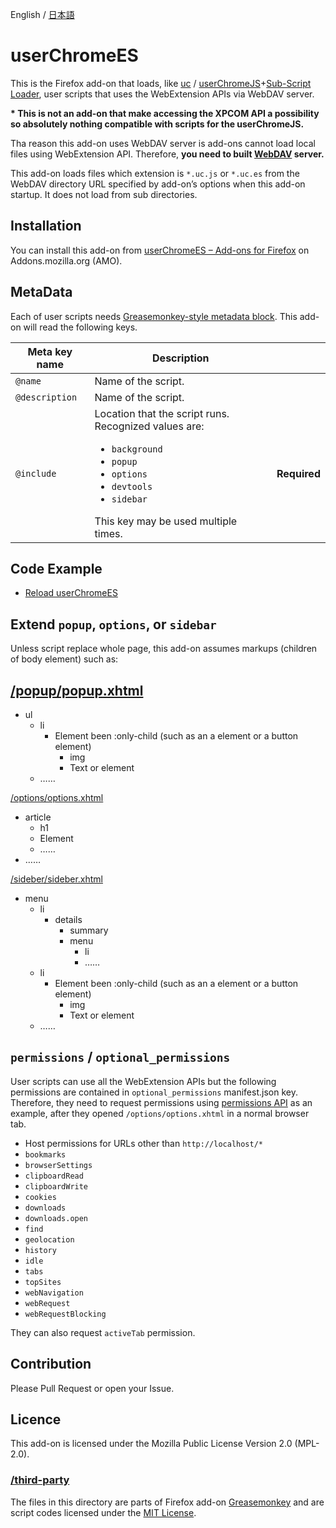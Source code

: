 English / [日本語](readme.ja.md)

userChromeES
============
This is the Firefox add-on that loads, like [uc] / [userChromeJS]+[Sub-Script Loader], user scripts that uses the WebExtension APIs via WebDAV server.

**\* This is not an add-on that make accessing the XPCOM API a possibility so absolutely nothing compatible with scripts for the userChromeJS.**

Tha reason this add-on uses WebDAV server is add-ons cannot load local files using WebExtension API. Therefore, **you need to built [WebDAV] server.**

This add-on loads files which extension is `*.uc.js` or `*.uc.es` from the WebDAV directory URL specified by add-on’s options when this add-on startup. It does not load from sub directories.

[uc]: https://addons.mozilla.org/firefox/addon/uc/ "userChromeJS + Sub-Script/Overlay Loader"
[userChromeJS]: http://userchromejs.mozdev.org/ "userChromeJS allows complete chrome customization when an extension is excessive."
[Sub-Script Loader]: https://github.com/alice0775/userChrome.js/blob/master/userChrome.js "automatically includes all files ending in .uc.xul and .uc.js from the profile’s chrome folder"
[WebDAV]: https://ja.wikipedia.org/wiki/WebDAV "Web Distributed Authoring and Versioning (WebDAV) is an extension of the Hypertext Transfer Protocol (HTTP) that allows clients to perform remote Web content authoring operations."

Installation
------------
You can install this add-on from [userChromeES – Add-ons for Firefox] on Addons.mozilla.org (AMO).

[userChromeES – Add-ons for Firefox]: https://addons.mozilla.org/firefox/addon/user-chrome-es/

MetaData
--------
Each of user scripts needs [Greasemonkey-style metadata block]. This add-on will read the following keys.

| Meta key name  | Description          |   |   
|----------------|----------------------|---|
| `@name`        | Name of the script.  |   |
| `@description` | Name of the script.  |   |
| `@include`     | Location that the script runs. Recognized values are:<ul><li><code>background</code></li><li><code>popup</code></li><li><code>options</code></li><li><code>devtools</code></li><li><code>sidebar</code></li></ul>This key may be used multiple times. | **Required** |

[Greasemonkey-style metadata block]: https://wiki.greasespot.net/Metadata_Block#Syntax

Code Example
------------
- [Reload userChromeES](https://greasyfork.org/scripts/34246/code)

Extend `popup`, `options`, or `sidebar`
---------------------------------------
Unless script replace whole page, this add-on assumes markups (children of body element) such as:

[/popup/popup.xhtml](popup/popup.xhtml)
---------------------------------------
- ul
	+ li
		* Element been :only-child (such as an a element or a button element)
			- img
			- Text or element
	+ ……

[/options/options.xhtml](options/options.xhtml)
- article
	+ h1
	+ Element
	+ ……
- ……

[/sideber/sideber.xhtml](options/options.xhtml)
- menu
	+ li
		* details
			- summary
			- menu
				+ li
				+ ……
	+ li
		* Element been :only-child (such as an a element or a button element)
			- img
			- Text or element
	+ ……

`permissions` / `optional_permissions`
--------------------------------------
User scripts can use all the WebExtension APIs but the following permissions are contained in `optional_permissions` manifest.json key.
Therefore, they need to request permissions using [permissions API] as an example, after they opened `/options/options.xhtml` in a normal browser tab.

- Host permissions for URLs other than `http://localhost/*`
- `bookmarks`
- `browserSettings`
- `clipboardRead`
- `clipboardWrite`
- `cookies`
- `downloads`
- `downloads.open`
- `find`
- `geolocation`
- `history`
- `idle`
- `tabs`
- `topSites`
- `webNavigation`
- `webRequest`
- `webRequestBlocking`

They can also request `activeTab` permission.

[permissions API]: https://developer.mozilla.org/Add-ons/WebExtensions/API/permissions

Contribution
------------
Please Pull Request or open your Issue.

Licence
-------
This add-on is licensed under the Mozilla Public License Version 2.0 (MPL-2.0).

[Mozilla Public License Version 2.0]: https://www.mozilla.org/MPL/2.0/

### [/third-party](third-party)
The files in this directory are parts of Firefox add-on [Greasemonkey] and are script codes licensed under the [MIT License].

[Greasemonkey]: https://github.com/greasemonkey/greasemonkey/
[MIT License]: https://opensource.org/licenses/mit-license
